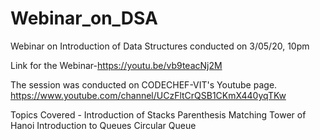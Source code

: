 # Webinar_on_DSA
Webinar on Introduction of Data Structures conducted on 3/05/20, 10pm

Link for the Webinar-https://youtu.be/vb9teacNj2M

The session was conducted on CODECHEF-VIT's Youtube page. 
https://www.youtube.com/channel/UCzFltCrQSB1CKmX440yqTKw

Topics Covered -
Introduction of Stacks 
Parenthesis Matching 
Tower of Hanoi 
Introduction to Queues 
Circular Queue




